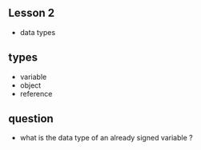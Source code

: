 Lesson 2
----
- data types


types
-----
- variable
- object
- reference


question
----
- what is the data type of an already signed variable ?

